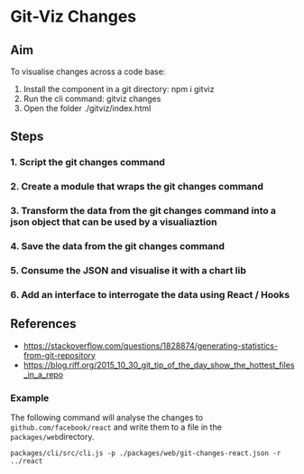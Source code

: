 # Git-Viz Changes

## Aim

To visualise changes across a code base:

1. Install the component in a git directory: npm i gitviz
2. Run the cli command: gitviz changes
3. Open the folder ./gitviz/index.html

## Steps

### 1. Script the git changes command

### 2. Create a module that wraps the git changes command

### 3. Transform the data from the git changes command into a json object that can be used by a visualiaztion

### 4. Save the data from the git changes command

### 5. Consume the JSON and visualise it with a chart lib

### 6. Add an interface to interrogate the data using React / Hooks

## References

-   https://stackoverflow.com/questions/1828874/generating-statistics-from-git-repository
-   https://blog.riff.org/2015_10_30_git_tip_of_the_day_show_the_hottest_files_in_a_repo

### Example

The following command will analyse the changes to `github.com/facebook/react` and write them to a file in the `packages/web`directory.

`packages/cli/src/cli.js -p ./packages/web/git-changes-react.json -r ../react`
